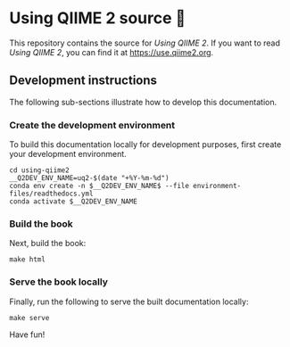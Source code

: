# Using QIIME 2 source 📖

This repository contains the source for *Using QIIME 2*.
If you want to read *Using QIIME 2*, you can find it at https://use.qiime2.org.

## Development instructions

The following sub-sections illustrate how to develop this documentation.

### Create the development environment

To build this documentation locally for development purposes, first create your development environment.

```
cd using-qiime2
__Q2DEV_ENV_NAME=uq2-$(date "+%Y-%m-%d")
conda env create -n $__Q2DEV_ENV_NAME$ --file environment-files/readthedocs.yml
conda activate $__Q2DEV_ENV_NAME
```

### Build the book

Next, build the book:

```
make html
```

### Serve the book locally

Finally, run the following to serve the built documentation locally:

```
make serve
```

Have fun!
